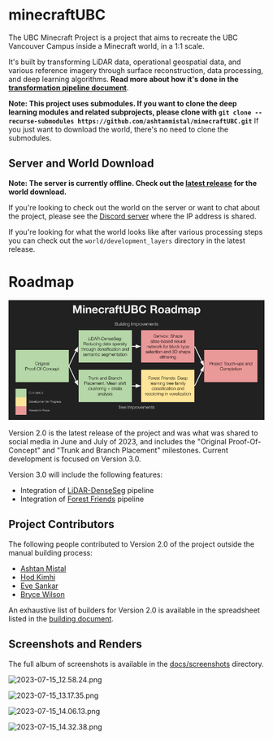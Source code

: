 # minecraftUBC

The UBC Minecraft Project is a project that aims to recreate the UBC Vancouver Campus inside a Minecraft world, in a 1:1 scale. 

It's built by transforming LiDAR data, operational geospatial data, and various reference imagery through surface reconstruction, data processing, and deep learning algorithms. **Read more about how it's done in the [transformation pipeline document](docs/transformation_pipeline.md)**.

**Note: This project uses submodules. If you want to clone the deep learning modules and related subprojects, please clone with `git clone --recurse-submodules https://github.com/ashtanmistal/minecraftUBC.git`** If you just want to download the world, there's no need to clone the submodules.

## Server and World Download

**Note: The server is currently offline. Check out the [latest release](http://github.com/ashtanmistal/minecraftUBC/releases/latest) for the world download.**

If you're looking to check out the world on the server or want to chat about the project, please see the [Discord server](https://discord.gg/FqbDJNPgDu) where the IP address is shared.

[//]: # (Those regular backups to GitHub are available in this repository in the [server auto backups branch]&#40;https://github.com/ashtanmistal/minecraftUBC/tree/server-auto-backups&#41;, under the `world/UBC` directory. The master branch holds the latest "stable" version in case of corruption or other issues with the server. The world is backed up approximately every 12 hours. )

If you're looking for what the world looks like after various processing steps you can check out the `world/development_layers` directory in the latest release.

# Roadmap

![MinecraftUBC-Roadmap](docs/MinecraftUBC-Roadmap.png)


Version 2.0 is the latest release of the project and was what was shared to social media in June and July of 2023, and includes the "Original Proof-Of-Concept" and "Trunk and Branch Placement" milestones.
Current development is focused on Version 3.0.

Version 3.0 will include the following features:
- Integration of [LiDAR-DenseSeg](https://github.com/ashtanmistal/LiDAR-DenseSeg) pipeline
- Integration of [Forest Friends](https://github.com/ashtanmistal/Forest-Friends) pipeline


## Project Contributors



The following people contributed to Version 2.0 of the project outside the manual building process:
- [Ashtan Mistal](https://github.com/ashtanmistal)
- [Hod Kimhi](https://github.com/hkimhi)
- [Eve Sankar](https://github.com/geminiev)
- [Bryce Wilson](https://github.com/Bryce-MW)

An exhaustive list of builders for Version 2.0 is available in the spreadsheet listed in the [building document](docs/building.md).


## Screenshots and Renders

The full album of screenshots is available in the [docs/screenshots](docs/screenshots) directory.

![2023-07-15_12.58.24.png](docs/screenshots/2023-07-15_12.58.24.png)

![2023-07-15_13.17.35.png](docs/screenshots/2023-07-15_13.17.35.png)

![2023-07-15_14.06.13.png](docs/screenshots/2023-07-15_14.06.13.png)

![2023-07-15_14.32.38.png](docs/screenshots/2023-07-15_14.32.38.png)

